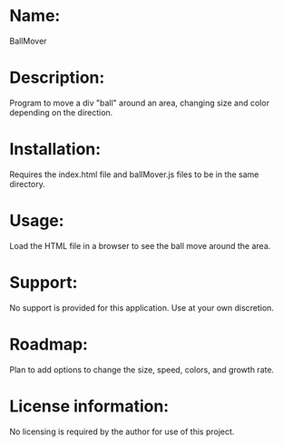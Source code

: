 # Name:

BallMover

# Description:

Program to move a div "ball" around an area, changing size and color depending on the direction.

# Installation:

Requires the index.html file and ballMover.js files to be in the same directory.

# Usage:

Load the HTML file in a browser to see the ball move around the area.

# Support:

No support is provided for this application.  Use at your own discretion.

# Roadmap:

Plan to add options to change the size, speed, colors, and growth rate.

# License information:

No licensing is required by the author for use of this project.
